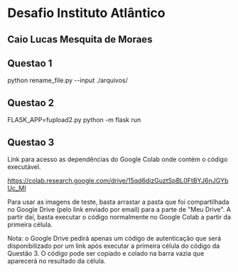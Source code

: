 # Desafio Instituto Atlântico

## Caio Lucas Mesquita de Moraes

## Questao 1

python rename_file.py --input ./arquivos/

## Questao 2

FLASK_APP=fupload2.py python -m flask run

## Questao 3

Link para acesso as dependências do Google Colab onde contém o código executável. 

https://colab.research.google.com/drive/15qd6dizGuztSpBL0FtBYJ6nJGYbUc_MI

Para usar as imagens de teste, basta arrastar a pasta que foi compartilhada no Google Drive (pelo link enviado por email) para a parte de "Meu Drive". A partir daí, basta executar o código normalmente no Google Colab a partir da primeira célula.

Nota: o Google Drive pedirá apenas um código de autenticação que será disponibilizado por um link após executar a primeira célula do código da Questão 3. O código pode ser copiado e colado na barra vazia que aparecerá no resultado da célula.  













